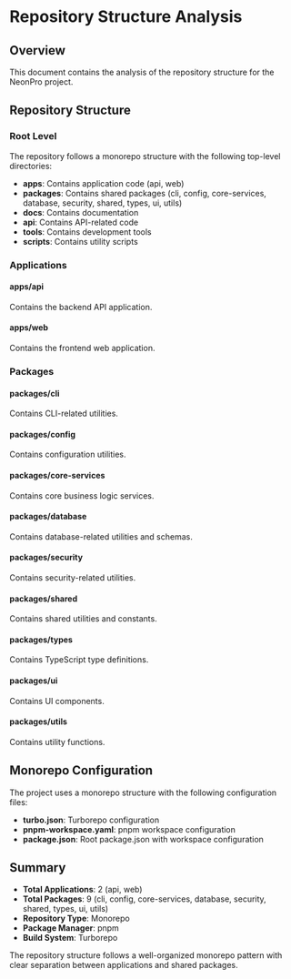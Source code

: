 # Repository Structure Analysis

## Overview
This document contains the analysis of the repository structure for the NeonPro project.

## Repository Structure

### Root Level
The repository follows a monorepo structure with the following top-level directories:

- **apps**: Contains application code (api, web)
- **packages**: Contains shared packages (cli, config, core-services, database, security, shared, types, ui, utils)
- **docs**: Contains documentation
- **api**: Contains API-related code
- **tools**: Contains development tools
- **scripts**: Contains utility scripts

### Applications

#### apps/api
Contains the backend API application.

#### apps/web
Contains the frontend web application.

### Packages

#### packages/cli
Contains CLI-related utilities.

#### packages/config
Contains configuration utilities.

#### packages/core-services
Contains core business logic services.

#### packages/database
Contains database-related utilities and schemas.

#### packages/security
Contains security-related utilities.

#### packages/shared
Contains shared utilities and constants.

#### packages/types
Contains TypeScript type definitions.

#### packages/ui
Contains UI components.

#### packages/utils
Contains utility functions.

## Monorepo Configuration

The project uses a monorepo structure with the following configuration files:

- **turbo.json**: Turborepo configuration
- **pnpm-workspace.yaml**: pnpm workspace configuration
- **package.json**: Root package.json with workspace configuration

## Summary

- **Total Applications**: 2 (api, web)
- **Total Packages**: 9 (cli, config, core-services, database, security, shared, types, ui, utils)
- **Repository Type**: Monorepo
- **Package Manager**: pnpm
- **Build System**: Turborepo

The repository structure follows a well-organized monorepo pattern with clear separation between applications and shared packages.